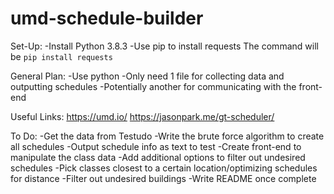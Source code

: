 # umd-schedule-builder
Set-Up:
-Install Python 3.8.3
-Use pip to install requests
    The command will be `pip install requests`


General Plan:
-Use python
-Only need 1 file for collecting data and outputting schedules
-Potentially another for communicating with the front-end

Useful Links:
https://umd.io/
https://jasonpark.me/gt-scheduler/

To Do:
-Get the data from Testudo
-Write the brute force algorithm to create all schedules
-Output schedule info as text to test
-Create front-end to manipulate the class data
-Add additional options to filter out undesired schedules
-Pick classes closest to a certain location/optimizing schedules for distance
-Filter out undesired buildings
-Write README once complete
